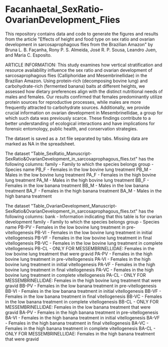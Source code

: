 # Facanhaetal_SexRatio-OvarianDevelopment_Flies
This repository contains data and code to generate the figures and results from the article "Effects of height and food type on sex ratio and ovarian development in sarcosaprophagous flies from the Brazilian Amazon" by Bruna L. B. Façanha, Rony P. S. Almeida, José R. P. Sousa, Leandro Juen, and Maria C. Esposito. 

ARTICLE INFORMATION:
This study examines how vertical stratification and resource availability influence the sex ratio and ovarian development of sarcosaprophagous flies (Calliphoridae and Mesembrinellidae) in the Brazilian Amazon. Using protein-rich (decomposing bovine lung) and carbohydrate-rich (fermented banana) baits at different heights, we assessed how dietary preferences align with the distinct nutritional needs of males and females. Our results confirmed that females predominantly utilize protein sources for reproductive processes, while males are more frequently attracted to carbohydrate sources. Additionally, we provide crucial information on ovarian development in Mesembrinellidae, a group for which such data was previously scarce. These findings contribute to a better understanding of ecological interactions and have implications for forensic entomology, public health, and conservation strategies.


The dataset is saved as a .txt file separated by tabs. Missing data are marked as NA in the spreadsheet.

The dataset "Table_SexRatio_Manuscript-SexRatio&OvarianDevelopment_in_sarcosaprophagous_flies.txt" has the following columns:
family - Family to which the species belongs
group - Species name
PB_F - Females in the low bovine lung treatment
PB_M - Males in the low bovine lung treatment
PA_F - Females in the high bovine lung treatment
PA_M - Males in the high bovine lung treatment
BB_F - Females in the low banana treatment
BB_M - Males in the low banana treatment
BA_F - Females in the high banana treatment
BA_M - Males in the high banana treatment


The dataset "Table_OvarianDevelopment_Manuscript-SexRatio&OvarianDevelopment_in_sarcosaprophagous_flies.txt" has the following columns:
bank - Information indicating that this table is for ovarian development
family - Family to which the species belongs
group - Species name
PB-PV - Females in the low bovine lung treatment in pre-vitellogenesis
PB-VI - Females in the low bovine lung treatment in initial vitellogenesis
PB-VF - Females in the low bovine lung treatment in final vitellogenesis
PB-VC - Females in the low bovine lung treatment in complete vitellogenesis 
PB-CL - ONLY FOR MESSEMBRINELLIDAE: Females in the low bovine lung treatment that were gravid
PA-PV - Females in the high bovine lung treatment in pre-vitellogenesis
PA-VI - Females in the high bovine lung treatment in initial vitellogenesis
PA-VF - Females in the high bovine lung treatment in final vitellogenesis
PA-VC - Females in the high bovine lung treatment in complete vitellogenesis
PA-CL - ONLY FOR MESSEMBRINELLIDAE: Females in the high bovine lung treatment that were gravid
BB-PV - Females in the low banana treatment in pre-vitellogenesis
BB-VI - Females in the low banana treatment in initial vitellogenesis
BB-VF - Females in the low banana treatment in final vitellogenesis
BB-VC - Females in the low banana treatment in complete vitellogenesis
BB-CL - ONLY FOR MESSEMBRINELLIDAE: Females in the low banana treatment that were gravid
BA-PV - Females in the high banana treatment in pre-vitellogenesis
BA-VI - Females in the high banana treatment in initial vitellogenesis
BA-VF - Females in the high banana treatment in final vitellogenesis
BA-VC - Females in the high banana treatment in complete vitellogenesis
BA-CL - ONLY FOR MESSEMBRINELLIDAE: Females in the high banana treatment that were gravid
